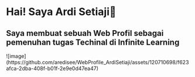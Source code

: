 <h1> Hai! Saya Ardi Setiaji👋</h1>
<h2> Saya membuat sebuah <b>Web Profil</b> sebagai pemenuhan tugas Techinal di Infinite Learning</h2>
![image](https://github.com/aredisee/WebProfile_ArdiSetiaji/assets/120710698/f623afca-2dba-408f-b01f-2e9e0d47ea47)
